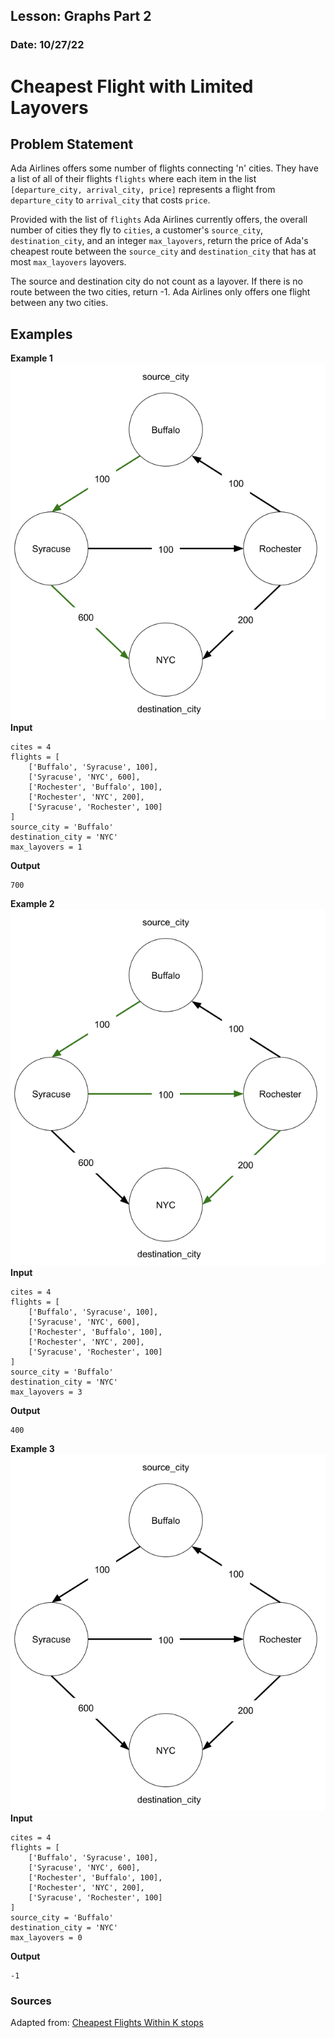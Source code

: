 ## Lesson: Graphs Part 2
### Date: 10/27/22

# Cheapest Flight with Limited Layovers

## Problem Statement
Ada Airlines offers some number of flights connecting 'n' cities. They have a list of all of their flights `flights` where each item in the list `[departure_city, arrival_city, price]` represents a flight from `departure_city` to `arrival_city` that costs `price`. 

Provided with the list of `flights` Ada Airlines currently offers, the overall number of cities they fly to `cities`,  a customer's `source_city`, `destination_city`, and an integer `max_layovers`, return the price of Ada's cheapest route between the `source_city` and `destination_city` that has at most `max_layovers` layovers. 

The source and destination city do not count as a layover. If there is no route between the two cities, return -1. Ada Airlines only offers one flight between any two cities. 


## Examples

**Example 1**
![Nominal Example 1](./images/cheapest-flights-ex-1.png)
**Input**
```
cites = 4
flights = [
    ['Buffalo', 'Syracuse', 100],
    ['Syracuse', 'NYC', 600],
    ['Rochester', 'Buffalo', 100],
    ['Rochester', 'NYC', 200],
    ['Syracuse', 'Rochester', 100]
]
source_city = 'Buffalo'
destination_city = 'NYC'
max_layovers = 1
```
**Output**
```
700
```

**Example 2**
![Nominal Example 2](./images/cheapest-flights-ex-2.png)
**Input**
```
cites = 4
flights = [
    ['Buffalo', 'Syracuse', 100],
    ['Syracuse', 'NYC', 600],
    ['Rochester', 'Buffalo', 100],
    ['Rochester', 'NYC', 200],
    ['Syracuse', 'Rochester', 100]
]
source_city = 'Buffalo'
destination_city = 'NYC'
max_layovers = 3
```
**Output**
```
400
```

**Example 3**
![Edge Case Impossible Route](images/cheapest-flights-ex-3.png)
**Input**
```
cites = 4
flights = [
    ['Buffalo', 'Syracuse', 100],
    ['Syracuse', 'NYC', 600],
    ['Rochester', 'Buffalo', 100],
    ['Rochester', 'NYC', 200],
    ['Syracuse', 'Rochester', 100]
]
source_city = 'Buffalo'
destination_city = 'NYC'
max_layovers = 0
```

**Output**
```
-1
```

### Sources
Adapted from: [Cheapest Flights Within K stops](https://leetcode.com/problems/cheapest-flights-within-k-stops/)
